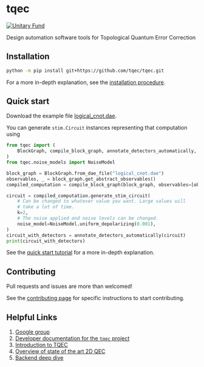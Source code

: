 
# tqec

[![Unitary Fund](https://img.shields.io/badge/Supported%20By-UNITARY%20FUND-brightgreen.svg?style=for-the-badge)](https://unitary.fund)

Design automation software tools for Topological Quantum Error Correction

## Installation

```sh
python -m pip install git+https://github.com/tqec/tqec.git
```

For a more in-depth explanation, see the [installation procedure](https://tqec.github.io/tqec/installation.html).

## Quick start

Download the example file [logical_cnot.dae](https://github.com/tqec/tqec/tree/main/docs/media/quick_start/logical_cnot.dae).

You can generate `stim.Circuit` instances representing that computation using

```py
from tqec import (
    BlockGraph, compile_block_graph, annotate_detectors_automatically,
)
from tqec.noise_models import NoiseModel

block_graph = BlockGraph.from_dae_file("logical_cnot.dae")
observables, _ = block_graph.get_abstract_observables()
compiled_computation = compile_block_graph(block_graph, observables=[observables[1]])

circuit = compiled_computation.generate_stim_circuit(
    # Can be changed to whatever value you want. Large values will
    # take a lot of time.
    k=2,
    # The noise applied and noise levels can be changed.
    noise_model=NoiseModel.uniform_depolarizing(0.001),
)
circuit_with_detectors = annotate_detectors_automatically(circuit)
print(circuit_with_detectors)
```

See the [quick start tutorial](https://tqec.github.io/tqec/quick_start.html) for a
more in-depth explanation.

## Contributing

Pull requests and issues are more than welcomed!

See the [contributing page](https://tqec.github.io/tqec/contributing.html) for specific instructions to start contributing.

## Helpful Links

1. [Google group](https://groups.google.com/g/tqec-design-automation)
2. [Developer documentation for the `tqec` project](https://tqec.github.io/tqec/)
3. [Introduction to TQEC](https://docs.google.com/presentation/d/1RufCoTyPFE0EJfC7fbFMjAyhfNJJKNybaixTFh0Qnfg/edit?usp=sharing)
4. [Overview of state of the art 2D QEC](https://docs.google.com/presentation/d/1xYBfkVMpA1YEVhpgTZpKvY8zeOO1VyHmRWvx_kDJEU8/edit?usp=sharing)
5. [Backend deep dive](https://drive.google.com/file/d/1HQEQrln2uVBbs3zbBzrEBm24LDD7PE26/view)
